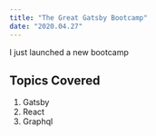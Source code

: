 ```yaml
---
title: "The Great Gatsby Bootcamp"
date: "2020.04.27"
---
```


I just launched a new bootcamp

## Topics Covered

1. Gatsby
2. React
3. Graphql
